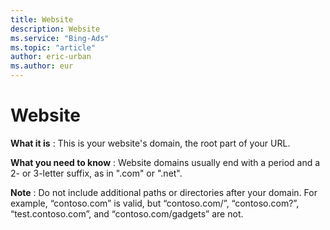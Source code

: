 ```yaml
---
title: Website
description: Website
ms.service: "Bing-Ads"
ms.topic: "article"
author: eric-urban
ms.author: eur
---
```


# Website

**What it is** : This is your website's domain, the root part of your URL.

**What you need to know** : Website domains usually end with a period and a 2- or 3-letter suffix, as in ".com" or ".net".

**Note** : Do not include additional paths or directories after your domain. For example, “contoso.com” is valid, but “contoso.com/”, “contoso.com?”, “test.contoso.com”, and “contoso.com/gadgets” are not.


